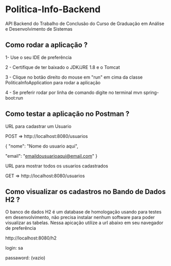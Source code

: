 # Politica-Info-Backend

API Backend do Trabalho de Conclusão do Curso de Graduação em Análise e Desenvolvimento de Sistemas

## Como rodar a aplicação ?
1- Use o seu IDE de preferência

2 - Certifique de ter baixado o JDK/JRE 1.8 e o Tomcat

3 - Clique no botão direito do mouse em "run" em cima da classe PoliticaInfoApplication para rodar a aplicação

4 - Se preferir rodar por linha de comando digite no terminal mvn spring-boot:run

## Como testar a aplicação no Postman ?

URL para cadastrar um Usuario

POST => http://localhost:8080/usuarios

{
"nome": "Nome do usuario aqui",

"email": "emaildousuarioaqui@email.com"
}

URL para mostrar todos os usuarios cadastrados

GET => http://localhost:8080/usuarios

## Como visualizar os cadastros no Bando de Dados H2 ?

O banco de dados H2 é um database de homologação usando para testes em desenvolvimento, não precisa instalar nenhum software para poder visualizar as tabelas. 
Nessa apicação utilize a url abaixo em seu navegador de preferência

http://localhost:8080/h2

login: sa

passaword: (vazio)

